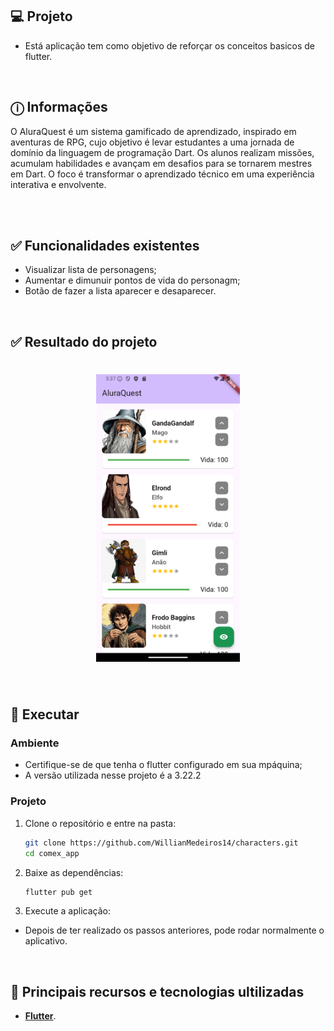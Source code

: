 

## 💻 Projeto

- Está aplicação tem como objetivo de reforçar os conceitos basicos de flutter.
<br>

## ⓘ Informações

O AluraQuest é um sistema gamificado de aprendizado, inspirado em aventuras de RPG, cujo objetivo é levar estudantes a uma jornada de domínio da linguagem de programação Dart. Os alunos realizam missões, acumulam habilidades e avançam em desafios para se tornarem mestres em Dart. O foco é transformar o aprendizado técnico em uma experiência interativa e envolvente.

  <br><br>


## ✅ Funcionalidades existentes

- Visualizar lista de personagens;
- Aumentar e dimunuir pontos de vida do personagm;
- Botão de fazer a lista aparecer e desaparecer.

<br>

## ✅ Resultado do projeto

<h1 align="center">
  <img alt="Characters" title="Characters" src="assets/home.png" width=230/>
 
</h1>

<br>

## 🎲 Executar
### Ambiente
- Certifique-se de que tenha o flutter configurado em sua mpáquina;
- A versão utilizada nesse projeto é a 3.22.2

### Projeto
1. Clone o repositório e entre na pasta:

   ```bash
   git clone https://github.com/WillianMedeiros14/characters.git
   cd comex_app
   ```

2. Baixe as dependências:

   ```bash
   flutter pub get
   ```

4. Execute a aplicação:
- Depois de ter realizado os passos anteriores, pode rodar normalmente o aplicativo. 

<br>

## 🚀 Principais recursos e tecnologias ultilizadas
- **[Flutter](https://flutter.dev/)**.

